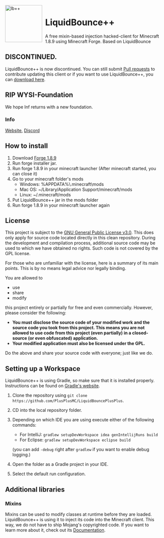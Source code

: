 <img width="120" height="120" align="left" style="float: left; margin: 0 10px 0 0;" alt="lb++" src="src/main/resources/assets/minecraft/liquidbounce%2B/big.png">

# LiquidBounce++              
     
A free mixin-based injection hacked-client for Minecraft 1.8.9 using Minecraft Forge.
Based on LiquidBounce

## DISCONTINUED.
LiquidBounce++ is now discontinued. You can still submit [Pull requests](https://github.com/MokkowDev/LiquidBouncePlusPlus/pulls) to contribute updating this client or if you want to use LiquidBounce++, you can [download here](https://plusplus.themoskau.xyz).

## RIP WYSI-Foundation
We hope Inf returns with a new foundation.

### Info
[Website](https://plusplus.themoskau.xyz), [Discord](https://discord.gg/CwkkaCt5jJ)

## How to install
1. Download [Forge 1.8.9](https://files.minecraftforge.net/net/minecraftforge/forge/index_1.8.9.html)
2. Run forge installer jar.
3. Run forge 1.8.9 in your minecraft launcher
(After minecraft started, you can close it)
4. Go to your minecraft folder's mods
   - Windows: %APPDATA%\\.minecraft\\mods
   - Mac OS: ~/Library/Application Support/minecraft/mods
   - Linux: ~/.minecraft/mods
5. Put LiquidBounce++ jar in the mods folder
6. Run forge 1.8.9 in your minecraft launcher again

## License
This project is subject to the [GNU General Public License v3.0](LICENSE). This does only apply for source code located directly in this clean repository. During the development and compilation process, additional source code may be used to which we have obtained no rights. Such code is not covered by the GPL license.

For those who are unfamiliar with the license, here is a summary of its main points. This is by no means legal advice nor legally binding.

You are allowed to
- use
- share
- modify

this project entirely or partially for free and even commercially. However, please consider the following:

- **You must disclose the source code of your modified work and the source code you took from this project. This means you are not allowed to use code from this project (even partially) in a closed-source (or even obfuscated) application.**
- **Your modified application must also be licensed under the GPL.** 

Do the above and share your source code with everyone; just like we do.

## Setting up a Workspace
LiquidBounce++ is using Gradle, so make sure that it is installed properly. Instructions can be found on [Gradle's website](https://gradle.org/install/).
1. Clone the repository using `git clone https://github.com/PlusPlusMC/LiquidBouncePlusPlus`. 
2. CD into the local repository folder.
3. Depending on which IDE you are using execute either of the following commands:
    - For IntelliJ: `gradlew setupDevWorkspace idea genIntellijRuns build`
    - For Eclipse: `gradlew setupDevWorkspace eclipse build`

    (you can add `-debug` right after `gradlew` if you want to enable debug logging.)
4. Open the folder as a Gradle project in your IDE.
5. Select the default run configuration.

## Additional libraries
### Mixins
Mixins can be used to modify classes at runtime before they are loaded. LiquidBounce++ is using it to inject its code into the Minecraft client. This way, we do not have to ship Mojang's copyrighted code. If you want to learn more about it, check out its [Documentation](https://docs.spongepowered.org/5.1.0/en/plugin/internals/mixins.html).
